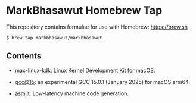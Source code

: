 # MarkBhasawut Homebrew Tap

This repository contains formulae for use with Homebrew: https://brew.sh

```
$ brew tap markbhasawut/markbhasawut
```

## Contents

- [mac-linux-kdk](Formula/mac-linux-kdk.rb): Linux Kernel Development Kit for macOS.

- [gcc@15](Formula/gcc@15.rb):
an experimental GCC 15.0.1 (January 2025) for macOS arm64.

- [asmjit](Formula/asmjit.rb): Low-latency machine code generation.